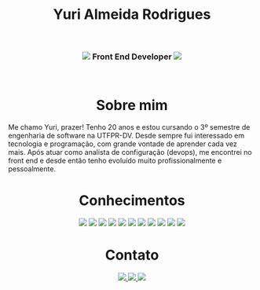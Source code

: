 <h1 align="center">Yuri Almeida Rodrigues</h1>

</br>

<h3 align="center">
  <img src="https://img.shields.io/badge/React-20232A?style=for-the-badge&logo=react&logoColor=61DAFB" />
    Front End Developer
  <img src="https://img.shields.io/badge/Next.JS-20232A?style=for-the-badge&logo=next.js&logoColor=white" />
</h3>

</br>

<h1 align="center">Sobre mim</h1>
Me chamo Yuri, prazer! Tenho 20 anos e estou cursando o 3º semestre de engenharia de software na UTFPR-DV.
Desde sempre fui interessado em tecnologia e programação, com grande vontade de aprender cada vez mais. Após atuar como analista de configuração (devops), me encontrei no front end e desde então tenho evoluído muito profissionalmente e pessoalmente.

<h1 align="center">Conhecimentos</h1>

<p align="center">
  <img src="https://img.shields.io/badge/HTML5-E34F26?style=for-the-badge&logo=html5&logoColor=white" />
  <img src="https://img.shields.io/badge/CSS3-1572B6?style=for-the-badge&logo=css3&logoColor=white" />
  <img src="https://img.shields.io/badge/JavaScript-F7DF1E?style=for-the-badge&logo=javascript&logoColor=black" />
  <img src="https://img.shields.io/badge/TypeScript-007ACC?style=for-the-badge&logo=typescript&logoColor=white" />
  <img src="https://img.shields.io/badge/React-20232A?style=for-the-badge&logo=react&logoColor=61DAFB" />
  <img src="https://img.shields.io/badge/Next.JS-20232A?style=for-the-badge&logo=next.js&logoColor=white" />
  <img src="https://img.shields.io/badge/Sass-CC6699?style=for-the-badge&logo=sass&logoColor=white" />
  <img src="https://img.shields.io/badge/Tailwind_CSS-38B2AC?style=for-the-badge&logo=tailwind-css&logoColor=white" />
  <img src="https://img.shields.io/badge/styled--components-DB7093?style=for-the-badge&logo=styled-components&logoColor=white" />
  <img src="https://img.shields.io/badge/Bootstrap-563D7C?style=for-the-badge&logo=bootstrap&logoColor=white" />
  <img src="https://img.shields.io/badge/jQuery-0769AD?style=for-the-badge&logo=jquery&logoColor=white" />
</p>

<h1 align="center">Contato</h1>


<p align="center">
  <a href="https://www.linkedin.com/in/yuri-almeida-rodrigues/" target="_blank">
    <img src="https://img.shields.io/badge/-Linkedin-1572B6?style=for-the-badge&logo=Linkedin&logoColor=white" />
  </a>
   <a href="https://whats.link/yurirodrigues" target="_blank">
    <img src="https://img.shields.io/badge/-Whatsapp-25D366?style=for-the-badge&logo=Whatsapp&logoColor=white" />
  </a>
   <a href="mailto:yuri.rodrigues@codengage.com/" target="_blank">
    <img src="https://img.shields.io/badge/-Gmail-D14836?style=for-the-badge&logo=Gmail&logoColor=white" />
  </a>
</p>
